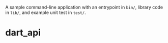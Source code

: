 A sample command-line application with an entrypoint in `bin/`, library code
in `lib/`, and example unit test in `test/`.
# dart_api
